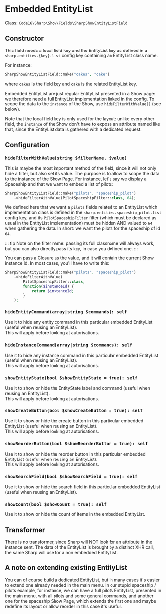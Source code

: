 # Embedded EntityList

Class: `Code16\Sharp\Show\Fields\SharpShowEntityListField`

## Constructor

This field needs a local field key and the EntityList key as defined in a `sharp.entities.{key}.list` config key containing an EntityList class name. 

For instance:

```php
SharpShowEntityListField::make("cakes", "cake")
```

where `cakes` is the field key and `cake` is the related EntityList key.

Embedded EntityList are just regular EntityList presented in a Show page: we therefore need a full EntityList implementation linked in the config. To scope the data to the `instance` of the Show, use `hideFilterWithValue()` (see below).

Note that the local field key is only used for the layout: unlike every other field, the `instance` of the Show don't have to expose an attribute named like that, since the EntityList data is gathered with a dedicated request.


## Configuration

### `hideFilterWithValue(string $filterName, $value)`

This is maybe the most important method of the field, since it will not only hide a filter, but also set its value. The purpose is to allow to scope the data to the instance of the Show Page. For instance, let's say we display a Spaceship and that we want to embed a list of pilots:

```php
SharpShowEntityListField::make("pilots", "spaceship_pilot")
    ->hideFilterWithValue(PilotSpaceshipFilter::class, 64);
```

We defined here that we want a `pilots` fields related to an EntityList which implementation class is defined in the `sharp.entities.spaceship_pilot.list` config key, and its `PilotSpaceshipFilter` filter (which must be declared as usual in the EntityList implementation) must be hidden AND valued to `64` when gathering the data. In short: we want the pilots for the spaceship of id `64`.

::: tip Note on the filter name: passing its full classname will always work, but you can also directly pass its `key`, in case you defined one.
:::

You can pass a Closure as the value, and it will contain the current Show instance id. In most cases, you'll have to write this:

```php
SharpShowEntityListField::make("pilots", "spaceship_pilot")
    ->hideFilterWithValue(
        PilotSpaceshipFilter::class, 
        function($instanceId) {
            return $instanceId;
        }
    );
```

### `hideEntityCommand(array|string $commands): self`

Use it to hide any entity command in this particular embedded EntityList (useful when reusing an EntityList).  
This will apply before looking at autorisations.

### `hideInstanceCommand(array|string $commands): self`

Use it to hide any instance command in this particular embedded EntityList (useful when reusing an EntityList).  
This will apply before looking at autorisations.

### `showEntityState(bool $showEntityState = true): self`

Use it to show or hide the EntityState label and command (useful when reusing an EntityList).  
This will apply before looking at autorisations.

### `showCreateButton(bool $showCreateButton = true): self`

Use it to show or hide the create button in this particular embedded EntityList (useful when reusing an EntityList).  
This will apply before looking at autorisations.

### `showReorderButton(bool $showReorderButton = true): self`

Use it to show or hide the reorder button in this particular embedded EntityList (useful when reusing an EntityList).  
This will apply before looking at autorisations.

### `showSearchField(bool $showSearchField = true): self`

Use it to show or hide the search field in this particular embedded EntityList (useful when reusing an EntityList).

### `showCount(bool $showCount = true): self`

Use it to show or hide the count of items in the embedded EntityList.

## Transformer

There is no transformer, since Sharp will NOT look for an attribute in the instance sent. The data of the EntityList is brought by a distinct XHR call, the same Sharp will use for a non embedded EntityList.

## A note on extending existing EntityList

You can of course build a dedicated EntityList, but in many cases it's easier to extend one already needed in the main menu. In our stupid spaceship / pilots example, for instance, we can have a full pilots EntityList, presented in the main menu, with all pilots and some general commands, and another one for the spaceship Show Page, which extends the first one and maybe redefine its layout or allow reorder in this case it's useful.
